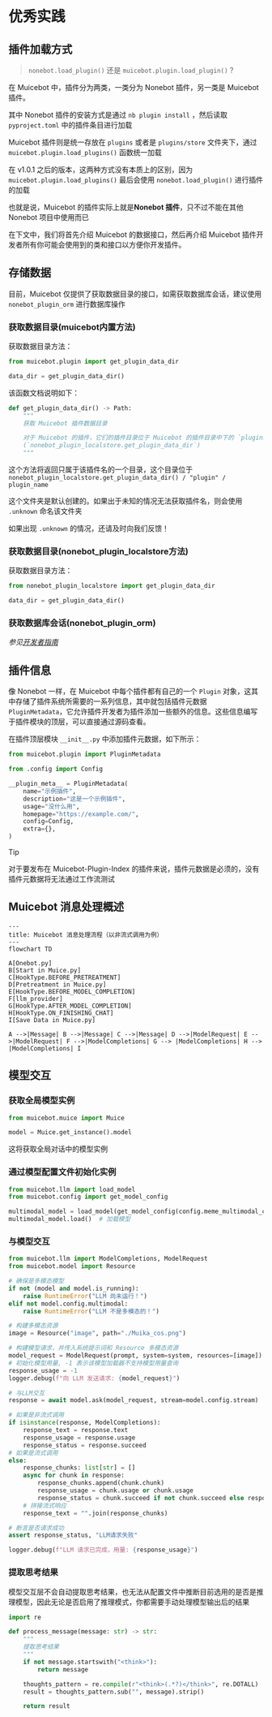 # 优秀实践

## 插件加载方式

> `nonebot.load_plugin()` 还是 `muicebot.plugin.load_plugin()` ?

在 Muicebot 中，插件分为两类，一类分为 Nonebot 插件，另一类是 Muicebot 插件。

其中 Nonebot 插件的安装方式是通过 `nb plugin install` ，然后读取 `pyproject.toml` 中的插件条目进行加载

Muicebot 插件则是统一存放在 `plugins` 或者是 `plugins/store` 文件夹下，通过 `muicebot.plugin.load_plugins()` 函数统一加载

在 v1.0.1 之后的版本，这两种方式没有本质上的区别，因为 `muicebot.plugin.load_plugins()` 最后会使用 `nonebot.load_plugin()` 进行插件的加载

也就是说，Muicebot 的插件实际上就是**Nonebot 插件**，只不过不能在其他 Nonebot 项目中使用而已

在下文中，我们将首先介绍 Muicebot 的数据接口，然后再介绍 Muicebot 插件开发者所有你可能会使用到的类和接口以方便你开发插件。

## 存储数据

目前，Muicebot 仅提供了获取数据目录的接口，如需获取数据库会话，建议使用 `nonebot_plugin_orm` 进行数据库操作

### 获取数据目录(muicebot内置方法)

获取数据目录方法：

```python
from muicebot.plugin import get_plugin_data_dir

data_dir = get_plugin_data_dir()
```

该函数文档说明如下：

```python
def get_plugin_data_dir() -> Path:
    """
    获取 Muicebot 插件数据目录

    对于 Muicebot 的插件，它们的插件目录位于 Muicebot 的插件目录中下的 `plugins` 文件夹，并以插件名命名
    (`nonebot_plugin_localstore.get_plugin_data_dir`)
    """
```

这个方法将返回只属于该插件名的一个目录，这个目录位于 `nonebot_plugin_localstore.get_plugin_data_dir() / "plugin" / plugin_name`

这个文件夹是默认创建的。如果出于未知的情况无法获取插件名，则会使用 `.unknown` 命名该文件夹

如果出现 `.unknown` 的情况，还请及时向我们反馈！

### 获取数据目录(nonebot_plugin_localstore方法)

获取数据目录方法：

```python
from nonebot_plugin_localstore import get_plugin_data_dir

data_dir = get_plugin_data_dir()
```

### 获取数据库会话(nonebot_plugin_orm)

_参见[开发者指南](https://nonebot.dev/docs/best-practice/database/developer/)_

## 插件信息

像 Nonebot 一样，在 Muicebot 中每个插件都有自己的一个 `Plugin` 对象，这其中存储了插件系统所需要的一系列信息，其中就包括插件元数据 `PluginMetadata`，它允许插件开发者为插件添加一些额外的信息。这些信息编写于插件模块的顶层，可以直接通过源码查看。

在插件顶层模块 `__init__.py` 中添加插件元数据，如下所示：

```python
from muicebot.plugin import PluginMetadata

from .config import Config

__plugin_meta__ = PluginMetadata(
    name="示例插件",
    description="这是一个示例插件",
    usage="没什么用",
    homepage="https://example.com/",
    config=Config,
    extra={},
)
```

> [!TIP]
>
> 对于要发布在 Muicebot-Plugin-Index 的插件来说，插件元数据是必须的，没有插件元数据将无法通过工作流测试

## Muicebot 消息处理概述

```mermaid
---
title: Muicebot 消息处理流程（以非流式调用为例）
---
flowchart TD

A[Onebot.py]
B[Start in Muice.py]
C[HookType.BEFORE_PRETREATMENT]
D[Pretreatment in Muice.py]
E[HookType.BEFORE_MODEL_COMPLETION]
F[llm_provider]
G[HookType.AFTER_MODEL_COMPLETION]
H[HookType.ON_FINISHING_CHAT]
I[Save Data in Muice.py]

A -->|Message| B -->|Message| C -->|Message| D -->|ModelRequest| E -->|ModelRequest| F -->|ModelCompletions| G --> |ModelCompletions| H --> |ModelCompletions| I
```

## 模型交互

### 获取全局模型实例

```python
from muicebot.muice import Muice

model = Muice.get_instance().model
```

这将获取全局对话中的模型实例

### 通过模型配置文件初始化实例

```python
from muicebot.llm import load_model
from muicebot.config import get_model_config

multimodal_model = load_model(get_model_config(config.meme_multimodal_config))
multimodal_model.load()  # 加载模型
```

### 与模型交互

```python
from muicebot.llm import ModelCompletions, ModelRequest
from muicebot.model import Resource

# 确保是多模态模型
if not (model and model.is_running):
    raise RuntimeError("LLM 尚未运行！")
elif not model.config.multimodal:
    raise RuntimeError("LLM 不是多模态的！")

# 构建多模态资源
image = Resource("image", path="./Muika_cos.png")

# 构建模型请求，并传入系统提示词和 Resource 多模态资源
model_request = ModelRequest(prompt, system=system, resources=[image])
# 初始化模型用量, -1 表示该模型加载器不支持模型用量查询
response_usage = -1
logger.debug(f"向 LLM 发送请求: {model_request}")

# 与LLM交互
response = await model.ask(model_request, stream=model.config.stream)

# 如果是非流式调用
if isinstance(response, ModelCompletions):
    response_text = response.text
    response_usage = response.usage
    response_status = response.succeed
# 如果是流式调用
else:
    response_chunks: list[str] = []
    async for chunk in response:
        response_chunks.append(chunk.chunk)
        response_usage = chunk.usage or chunk.usage
        response_status = chunk.succeed if not chunk.succeed else response_status
    # 拼接流式响应
    response_text = "".join(response_chunks)

# 断言是否请求成功
assert response_status, "LLM请求失败"

logger.debug(f"LLM 请求已完成，用量: {response_usage}")
```

### 提取思考结果

模型交互层不会自动提取思考结果，也无法从配置文件中推断目前选用的是否是推理模型，因此无论是否启用了推理模式，你都需要手动处理模型输出后的结果

```python
import re

def process_message(message: str) -> str:
    """
    提取思考结果
    """
    if not message.startswith("<think>"):
        return message

    thoughts_pattern = re.compile(r"<think>(.*?)</think>", re.DOTALL)
    result = thoughts_pattern.sub("", message).strip()

    return result
```
